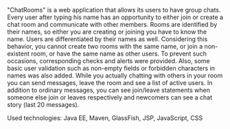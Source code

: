 "ChatRooms" is a web application that allows its users to have group chats.
Every user after typing his name has an opportunity to either join or create a chat room and communicate with other members.
Rooms are identified by their names, so either you are creating or joining you have to know the name.
Users are differentiated by their names as well. Considering this behavior,
you cannot create two rooms with the same name, or join a non-existent room, or have the same name as other users.
To prevent such occasions, corresponding checks and alerts were provided. Also, some basic user validation
such as non-empty fields or forbidden characters in names was also added.
While you actually chatting with others in your room you can send messages, leave the room and see a list of active users.
In addition to ordinary messages, you can see join/leave statements when someone
else join or leaves respectively and newcomers can see a chat story (last 20 messages).
	 
Used technologies: Java EE, Maven, GlassFish, JSP, JavaScript, CSS  
